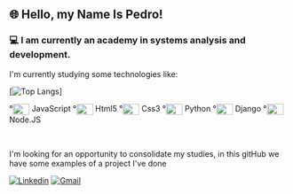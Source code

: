 

## 🌐 Hello, my Name Is Pedro!

### 💻 I am currently an academy in systems analysis and development.

I'm currently studying some technologies like:

<div>
  
  [![Top Langs](https://github-readme-stats.vercel.app/api/top-langs/?Cavejon=anuraghazra&layout=donut-vertical)]
 
  </div>

<div style="display: inline_block">

°<img align="center" alt="Cavejon-html" height="20" width="30" src="https://cdn.jsdelivr.net/gh/devicons/devicon/icons/javascript/javascript-original.svg"/> JavaScript
°<img align="center" alt="Cavejon-html" height="20" width="30" src="https://cdn.jsdelivr.net/gh/devicons/devicon/icons/html5/html5-original.svg"/> Html5
°<img align="center" alt="Cavejon-html" height="20" width="30" src="https://cdn.jsdelivr.net/gh/devicons/devicon/icons/css3/css3-original.svg"/> Css3
°<img align="center" alt="Cavejon-html" height="20" width="30" src="https://cdn.jsdelivr.net/gh/devicons/devicon/icons/python/python-original.svg"/> Python
°<img align="center" alt="Cavejon-html" height="20" width="30" src="https://cdn.jsdelivr.net/gh/devicons/devicon/icons/django/django-plain.svg"/> Django
°<img align="center" alt="Cavejon-html" height="20" width="30" src="https://cdn.jsdelivr.net/gh/devicons/devicon/icons/nodejs/nodejs-original.svg"/> Node.JS

</div>
<br>

  
I'm looking for an opportunity to consolidate my studies, in this gitHub we have some examples of a project I've done

[![Linkedin](https://img.shields.io/badge/LinkedIn-0077B5?style=for-the-badge&logo=linkedin&logoColor=white)](https://www.linkedin.com/in/pedrolcavejon/)
[![Gmail](https://img.shields.io/badge/Gmail-D14836?style=for-the-badge&logo=gmail&logoColor=white)](https://mail.google.com/mail/u/0/#inbox?compose=GTvVlcRwRCZlZctzdbFXJkBblhDtZDGDJxJQXlSFFwVpbsDBlZqWlpGQbXqkgJVnpCjnwKgfzsFDr)








